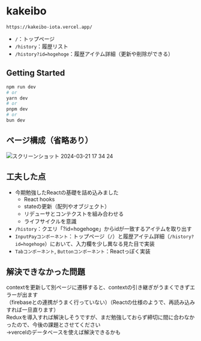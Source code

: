 # kakeibo
```
https://kakeibo-iota.vercel.app/
```
- `/`：トップページ
- `/history`：履歴リスト
- `/history?id=hogehoge`：履歴アイテム詳細（更新や削除ができる）

## Getting Started
```bash
npm run dev
# or
yarn dev
# or
pnpm dev
# or
bun dev
```

## ページ構成（省略あり）
![スクリーンショット 2024-03-21 17 34 24](https://github.com/apricotn18/kakeibo/assets/56545404/ef25993a-1dd1-41ad-8286-8bef2db1e8c3)

## 工夫した点
- 今期勉強したReactの基礎を詰め込みました
  - React hooks
  - stateの更新（配列やオブジェクト）
  - リデューサとコンテクストを組み合わせる
  - ライフサイクルを意識
- `/history`：クエリ「?id=hogehoge」からidが一致するアイテムを取り出す
- `InputPayコンポーネント`：トップページ（`/`）と履歴アイテム詳細（`/history?id=hogehoge`）において、入力欄を少し異なる見た目で実装
- `Tabコンポーネント`, `Buttonコンポーネント`：Reactっぽく実装

## 解決できなかった問題
contextを更新して別ページに遷移すると、contextの引き継ぎがうまくできずエラーが出ます<br>
（firebaseとの連携がうまく行っていない）（Reactの仕様のようで、再読み込みすれば一旦直ります）<br>
Reduxを導入すれば解決しそうですが、まだ勉強しておらず締切に間に合わなかったので、今後の課題とさせてください<br>
→vercelのデータベースを使えば解決できるかも
